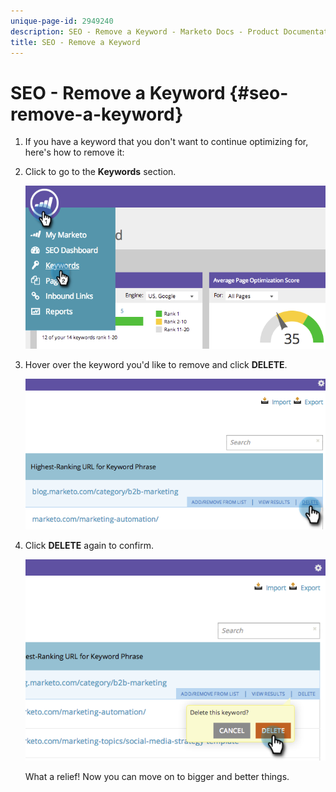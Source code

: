 ```yaml
---
unique-page-id: 2949240
description: SEO - Remove a Keyword - Marketo Docs - Product Documentation
title: SEO - Remove a Keyword
---
```


# SEO - Remove a Keyword {#seo-remove-a-keyword}

1. If you have a keyword that you don't want to continue optimizing for, here's how to remove it:
1. Click to go to the **Keywords** section.

   ![](assets/image2014-9-18-13-3a35-3a52.png)

1. Hover over the keyword you'd like to remove and click **DELETE**.

   ![](assets/image2014-9-18-13-3a36-3a6.png)

1. Click **DELETE** again to confirm. 

   ![](assets/image2014-9-18-13-3a36-3a11.png)

   What a relief! Now you can move on to bigger and better things.

